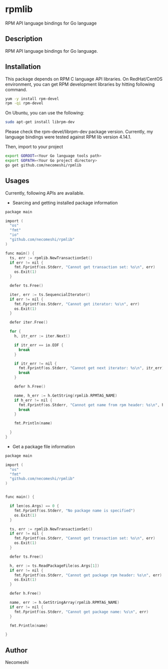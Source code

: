 # rpmlib

RPM API language bindings for Go language

## Description

RPM API language bindings for Go language.

## Installation

This package depends on RPM C language API libraries.
On RedHat/CentOS environment, you can get RPM development
libraries by hitting following command.

```bash
yum -y install rpm-devel
rpm -qi rpm-devel
```

On Ubuntu, you can use the following:

```bash
sudo apt-get install librpm-dev
```

Please check the rpm-devel/librpm-dev package version.
Currently, my language bindings were tested against RPM lib version 4.14.1.

Then, import to your project

```bash
export GOROOT=<Your Go language tools path>
export GOPATH=<Your Go project directory>
go get github.com/necomeshi/rpmlib
```

## Usages

Currently, following APIs are available.

* Searcing and getting installed package information

```c
package main

import (
  "os"
  "fmt"
  "io"
  "github.com/necomeshi/rpmlib"
)

func main() {
  ts, err := rpmlib.NewTransactionSet()
  if err != nil {
    fmt.Fprintf(os.Stderr, "Cannot get transaction set: %s\n", err)
    os.Exit(1)
  }

  defer ts.Free()

  iter, err := ts.SequencialIterator()
  if err != nil {
    fmt.Fprintf(os.Stderr, "Cannot get iterator: %s\n", err)
    os.Exit(1)
  }

  defer iter.Free()

  for {
    h, itr_err := iter.Next()

    if itr_err == io.EOF {
      break
    }

    if itr_err != nil {
      fmt.Fprintf(os.Stderr, "Cannot get next iterator: %s\n", itr_err)
      break
    }

    defer h.Free()

    name, h_err := h.GetString(rpmlib.RPMTAG_NAME)
    if h_err != nil {
      fmt.Fprintf(os.Stderr, "Cannot get name from rpm header: %s\n", h_err)
      break
    }

    fmt.Println(name)

  }
}
```

* Get a package file information

```c
package main

import (
  "os"
  "fmt"
  "github.com/necomeshi/rpmlib"
)


func main() {

  if len(os.Args) == 0 {
    fmt.Fprintf(os.Stderr, "No package name is specified")
    os.Exit(1)
  }

  ts, err := rpmlib.NewTransactionSet()
  if err != nil {
    fmt.Fprintf(os.Stderr, "Cannot get transaction set: %s\n", err)
    os.Exit(1)
  }

  defer ts.Free()

  h, err := ts.ReadPackageFile(os.Args[1])
  if err != nil {
    fmt.Fprintf(os.Stderr, "Cannot get package rpm header: %s\n", err)
    os.Exit(1)
  }

  defer h.Free()

  name, err := h.GetStringArray(rpmlib.RPMTAG_NAME)
  if err != nil {
    fmt.Fprintf(os.Stderr, "Cannot get package name: %s\n", err)
  }

  fmt.Println(name)

}
```

## Author

Necomeshi
